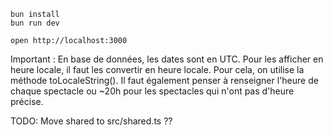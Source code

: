 ```
bun install
bun run dev
```

```
open http://localhost:3000
```

Important : En base de données, les dates sont en UTC. Pour les afficher en heure locale, il faut les convertir en heure locale. Pour cela, on utilise la méthode toLocaleString().
Il faut également penser à renseigner l'heure de chaque spectacle ou ~20h pour les spectacles qui n'ont pas d'heure précise.

TODO: Move shared to src/shared.ts ??
